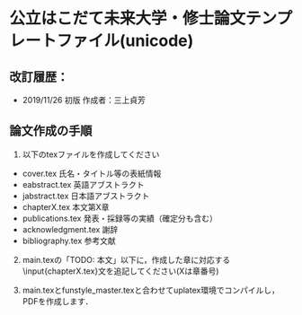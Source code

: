 # 公立はこだて未来大学・修士論文テンプレートファイル(unicode)

## 改訂履歴：
- 2019/11/26 初版 作成者：三上貞芳

## 論文作成の手順

1. 以下のtexファイルを作成してください
- cover.tex           氏名・タイトル等の表紙情報
- eabstract.tex       英語アブストラクト
- jabstract.tex       日本語アブストラクト
- chapterX.tex        本文第X章
- publications.tex    発表・採録等の実績（確定分も含む）
- acknowledgment.tex  謝辞
- bibliography.tex    参考文献

2. main.texの「TODO: 本文」以下に，作成した章に対応する\input{chapterX.tex}文を追記してください(Xは章番号)

3. main.texとfunstyle_master.texと合わせてuplatex環境でコンパイルし，PDFを作成します．